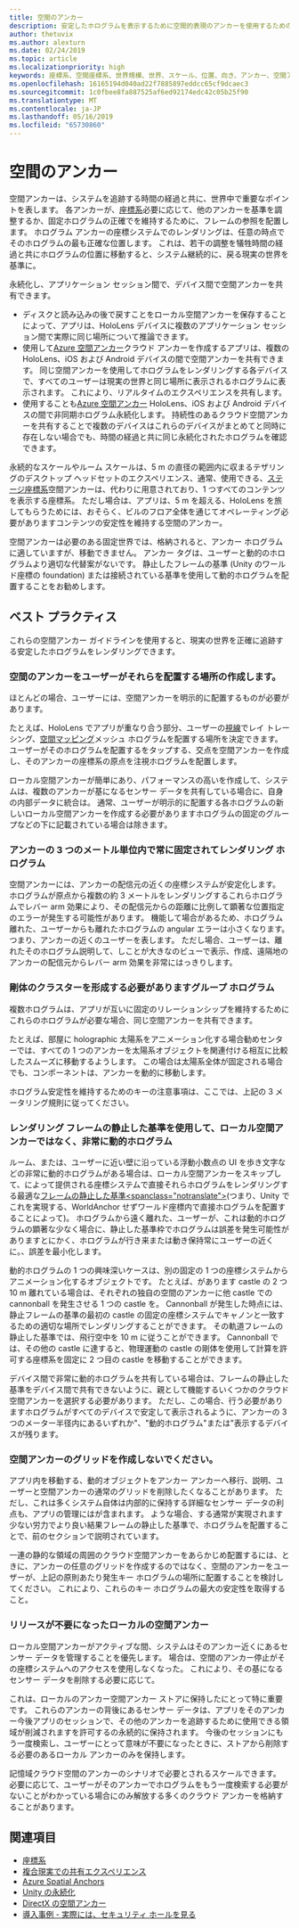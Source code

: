 ```yaml
---
title: 空間のアンカー
description: 安定したホログラムを表示するために空間的表現のアンカーを使用するためのベスト プラクティス。
author: thetuvix
ms.author: alexturn
ms.date: 02/24/2019
ms.topic: article
ms.localizationpriority: high
keywords: 座標系、空間座標系、世界規模、世界、スケール、位置、向き、アンカー、空間アンカー、世界中ロックされている、世界中のロックの永続化の共有
ms.openlocfilehash: 16165194d040ad22f7885897eddcc65cf9dcaec3
ms.sourcegitcommit: 1c0fbee8fa887525af6ed92174edc42c05b25f90
ms.translationtype: MT
ms.contentlocale: ja-JP
ms.lasthandoff: 05/16/2019
ms.locfileid: "65730860"
---
```

# <a name="spatial-anchors"></a>空間のアンカー

空間アンカーは、システムを追跡する時間の経過と共に、世界中で重要なポイントを表します。 各アンカーが、[座標系](coordinate-systems.md)必要に応じて、他のアンカーを基準を調整するか、固定ホログラムの正確でを維持するために、フレームの参照を配置します。  ホログラム アンカーの座標システムでのレンダリングは、任意の時点でそのホログラムの最も正確な位置します。 これは、若干の調整を犠牲時間の経過と共にホログラムの位置に移動すると、システム継続的に、戻る現実の世界を基準に。

永続化し、アプリケーション セッション間で、デバイス間で空間アンカーを共有できます。
* ディスクと読み込みの後で戻すことをローカル空間アンカーを保存することによって、アプリは、HoloLens デバイスに複数のアプリケーション セッション間で実際に同じ場所について推論できます。
* 使用して<a href="https://docs.microsoft.com/azure/spatial-anchors/overview" target="_blank">Azure 空間アンカー</a>クラウド アンカーを作成するアプリは、複数の HoloLens、iOS および Android デバイスの間で空間アンカーを共有できます。 同じ空間アンカーを使用してホログラムをレンダリングする各デバイスで、すべてのユーザーは現実の世界と同じ場所に表示されるホログラムに表示されます。  これにより、リアルタイムのエクスペリエンスを共有します。
* 使用することも<a href="https://docs.microsoft.com/azure/spatial-anchors/overview" target="_blank">Azure 空間アンカー</a> HoloLens、iOS および Android デバイスの間で非同期ホログラム永続化します。  持続性のあるクラウド空間アンカーを共有することで複数のデバイスはこれらのデバイスがまとめてと同時に存在しない場合でも、時間の経過と共に同じ永続化されたホログラムを確認できます。

永続的なスケールやルーム スケールは、5 m の直径の範囲内に収まるテザリングのデスクトップ ヘッドセットのエクスペリエンス、通常、使用できる、[ステージ座標系](coordinate-systems.md#stage-frame-of-reference)空間アンカーは、代わりに用意されており、1 つすべてのコンテンツを表示する座標系。 ただし場合は、アプリは、5 m を超える、HoloLens を旅してもらうためには、おそらく、ビルのフロア全体を通じてオペレーティング必要がありますコンテンツの安定性を維持する空間のアンカー。

空間アンカーは必要のある固定世界では、格納されると、アンカー ホログラムに適していますが、移動できません。 アンカー タグは、ユーザーと動的のホログラムより適切な代替案がないです。 静止したフレームの基準 (Unity のワールド座標の foundation) または接続されている基準を使用して動的ホログラムを配置することをお勧めします。

## <a name="best-practices"></a>ベスト プラクティス

これらの空間アンカー ガイドラインを使用すると、現実の世界を正確に追跡する安定したホログラムをレンダリングできます。

### <a name="create-spatial-anchors-where-users-place-them"></a>空間のアンカーをユーザーがそれらを配置する場所の作成します。

ほとんどの場合、ユーザーには、空間アンカーを明示的に配置するものが必要があります。

たとえば、HoloLens でアプリが重なり合う部分、ユーザーの[視線](gaze.md)でレイ トレーシング、[空間マッピング](spatial-mapping.md)メッシュ ホログラムを配置する場所を決定できます。 ユーザーがそのホログラムを配置するをタップする、交点を空間アンカーを作成し、そのアンカーの座標系の原点を注視ホログラムを配置します。

ローカル空間アンカーが簡単にあり、パフォーマンスの高いを作成して、システムは、複数のアンカーが基になるセンサー データを共有している場合に、自身の内部データに統合は。 通常、ユーザーが明示的に配置する各ホログラムの新しいローカル空間アンカーを作成する必要がありますホログラムの固定のグループなどの下に記載されている場合は除きます。

### <a name="always-render-anchored-holograms-within-3-meters-of-their-anchor"></a>アンカーの 3 つのメートル単位内で常に固定されてレンダリング ホログラム

空間アンカーには、アンカーの配信元の近くの座標システムが安定化します。 ホログラムが原点から複数の約 3 メートルをレンダリングするこれらホログラムでレバー arm 効果により、その配信元からの距離に比例して顕著な位置指定のエラーが発生する可能性があります。 機能して場合があるため、ホログラム離れた、ユーザーからも離れたホログラムの angular エラーは小さくなります。 つまり、アンカーの近くのユーザーを表します。 ただし場合、ユーザーは、離れたそのホログラム説明して、しことが大きなのビューで表示、作成、遠隔地のアンカーの配信元からレバー arm 効果を非常にはっきりします。

### <a name="group-holograms-that-should-form-a-rigid-cluster"></a>剛体のクラスターを形成する必要がありますグループ ホログラム

複数ホログラムは、アプリが互いに固定のリレーションシップを維持するためにこれらのホログラムが必要な場合、同じ空間アンカーを共有できます。

たとえば、部屋に holographic 太陽系をアニメーション化する場合勧めセンターでは、すべての 1 つのアンカーを太陽系オブジェクトを関連付ける相互に比較したスムーズに移動するようします。 この場合は太陽系全体が固定される場合でも、コンポーネントは、アンカーを動的に移動します。

ホログラム安定性を維持するためのキーの注意事項は、ここでは、上記の 3 メータリング規則に従ってください。

### <a name="render-highly-dynamic-holograms-using-the-stationary-frame-of-reference-instead-of-a-local-spatial-anchor"></a>レンダリング フレームの静止した基準を使用して、ローカル空間アンカーではなく、非常に動的ホログラム

ルーム、または、ユーザーに近い壁に沿っている浮動小数点の UI を歩き文字などの非常に動的ホログラムがある場合は、ローカル空間アンカーをスキップして、によって提供される座標システムで直接それらホログラムをレンダリングする最適な[</c0>フレームの静止した基準<spanclass="notranslate">](coordinate-systems.md#stationary-frame-of-reference)(つまり、Unity でこれを実現する、WorldAnchor せずワールド座標内で直接ホログラムを配置することによって)。</span> ホログラムから遠く離れた、ユーザーが、これは動的ホログラムの顕著な少なく場合に、静止した基準枠でホログラムは誤差を発生可能性がありますとにかく、ホログラムが行き来または動き保持常にユーザーの近くに。、誤差を最小化します。

動的ホログラムの 1 つの興味深いケースは、別の固定の 1 つの座標システムからアニメーション化するオブジェクトです。 たとえば、があります castle の 2 つ 10 m 離れている場合は、それぞれの独自の空間のアンカーに他 castle での cannonball を発生させる 1 つの castle を。 Cannonball が発生した時点には、静止フレームの基準の最初の castle の固定の座標システムでキャノンと一致するための適切な場所でレンダリングすることができます。 その軌道フレームの静止した基準では、飛行空中を 10 m に従うことができます。 Cannonball では、その他の castle に達すると、物理運動の castle の剛体を使用して計算を許可する座標系を固定に 2 つ目の castle を移動することができます。

デバイス間で非常に動的ホログラムを共有している場合は、フレームの静止した基準をデバイス間で共有できないように、親として機能するいくつかのクラウド空間アンカーを選択する必要があります。  ただし、この場合、行う必要がありますホログラムがすべてのデバイスで安定して表示されるように、アンカーの 3 つのメーター半径内にあるいずれか"、"動的ホログラム"または"表示するデバイスが残ります。

### <a name="avoid-creating-a-grid-of-spatial-anchors"></a>空間アンカーのグリッドを作成しないでください。

アプリ内を移動する、動的オブジェクトをアンカー アンカーへ移行、説明、ユーザーと空間アンカーの通常のグリッドを削除したくなることがあります。 ただし、これは多くシステム自体は内部的に保持する詳細なセンサー データの利点も、アプリの管理にはが含まれます。 ような場合、する通常が実現されます少ない労力でより良い結果フレームの静止した基準で、ホログラムを配置することで、前のセクションで説明されています。

一連の静的な領域の周囲のクラウド空間アンカーをあらかじめ配置するには、ときに、アンカーの任意のグリッドを作成するのではなく、空間のアンカーをユーザーが、上記の原則あたり発生キー ホログラムの場所に配置することを検討してください。  これにより、これらのキー ホログラムの最大の安定性を取得すること。

### <a name="release-local-spatial-anchors-you-no-longer-need"></a>リリースが不要になったローカルの空間アンカー

ローカル空間アンカーがアクティブな間、システムはそのアンカー近くにあるセンサー データを管理することを優先します。 場合は、空間のアンカー停止がその座標システムへのアクセスを使用しなくなった。 これにより、その基になるセンサー データを削除する必要に応じて。

これは、ローカルのアンカー空間アンカー ストアに保持したにとって特に重要です。 これらのアンカーの背後にあるセンサー データは、アプリをそのアンカー今後アプリのセッションで、その他のアンカーを追跡するために使用できる領域が削減されますを許可するの永続的に保持されます。 今後のセッションにもう一度検索し、ユーザーにとって意味が不要になったときに、ストアから削除する必要のあるローカル アンカーのみを保持します。

記憶域クラウド空間のアンカーのシナリオで必要とされるスケールできます。  必要に応じて、ユーザーがそのアンカーでホログラムをもう一度検索する必要がないことがわかっている場合にのみ解放する多くのクラウド アンカーを格納することがあります。

## <a name="see-also"></a>関連項目
* [座標系](coordinate-systems.md)
* [複合現実での共有エクスペリエンス](shared-experiences-in-mixed-reality.md)
* <a href="https://docs.microsoft.com/azure/spatial-anchors" target="_blank">Azure Spatial Anchors</a>
* [Unity の永続化](persistence-in-unity.md)
* [DirectX の空間アンカー](coordinate-systems-in-directx.md#place-holograms-in-the-world-using-spatial-anchors)
* [導入事例 - 実際には、セキュリティ ホールを見る](case-study-looking-through-holes-in-your-reality.md)
